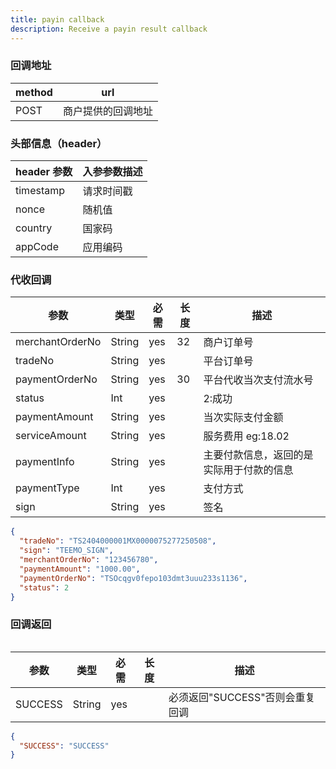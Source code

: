 ```yaml
---
title: payin callback
description: Receive a payin result callback
---
```


### 回调地址

| method | url                |
| ------ | ------------------ |
| POST   | 商户提供的回调地址 |

### 头部信息（header）

| header 参数 | 入参参数描述 |
| ----------- | ------------ |
| timestamp   | 请求时间戳   |
| nonce       | 随机值       |
| country     | 国家码       |
| appCode     | 应用编码     |

### 代收回调

| 参数            | 类型   | 必需 | 长度 | 描述                                     |
| --------------- | ------ | ---- | ---- | ---------------------------------------- |
| merchantOrderNo | String | yes  | 32   | 商户订单号                               |
| tradeNo         | String | yes  |      | 平台订单号                               |
| paymentOrderNo  | String | yes  | 30   | 平台代收当次支付流水号                   |
| status          | Int    | yes  |      | 2:成功                                   |
| paymentAmount   | String | yes  |      | 当次实际支付金额                         |
| serviceAmount   | String | yes  |      | 服务费用 eg:18.02                        |
| paymentInfo     | String | yes  |      | 主要付款信息，返回的是实际用于付款的信息 |
| paymentType     | Int    | yes  |      | 支付方式                                 |
| sign            | String | yes  |      | 签名                                     |

```json title=回调示例
{
  "tradeNo": "TS2404000001MX0000075277250508",
  "sign": "TEEMO_SIGN",
  "merchantOrderNo": "123456780",
  "paymentAmount": "1000.00",
  "paymentOrderNo": "TSOcqgv0fepo103dmt3uuu233s1136",
  "status": 2
}
```

### 回调返回

<Table
thead={["字段", "类型", "必需", "描述"]}
tbody={[["SUCCESS", "String", "yes", '必须返回"SUCCESS"否则会重复回调']]}
/>

| 参数    | 类型   | 必需 | 长度 | 描述                            |
| ------- | ------ | ---- | ---- | ------------------------------- |
| SUCCESS | String | yes  |      | 必须返回"SUCCESS"否则会重复回调 |

```json title=回调示例
{
  "SUCCESS": "SUCCESS"
}
```
